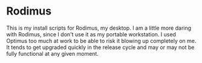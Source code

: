 # Rodimus

This is my install scripts for Rodimus, my desktop. I am a little more
daring with Rodimus, since I don't use it as my portable
workstation. I used Optimus too much at work to be able to risk it
blowing up completely on me. It tends to get upgraded quickly in the
release cycle and may or may not be fully functional at any given moment.
